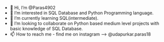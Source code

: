 - 👋 Hi, I’m @Paras4902
- 👀 I’m interested in SQL Database and Python Programming language.
- 🌱 I’m currently learning SQL(intermediate).
- 💞️ I’m looking to collaborate on Python based medium level projects with basic knowledge of SQL Database.
- 📫 How to reach me - find me on instagram --> @udapurkar.paras18
